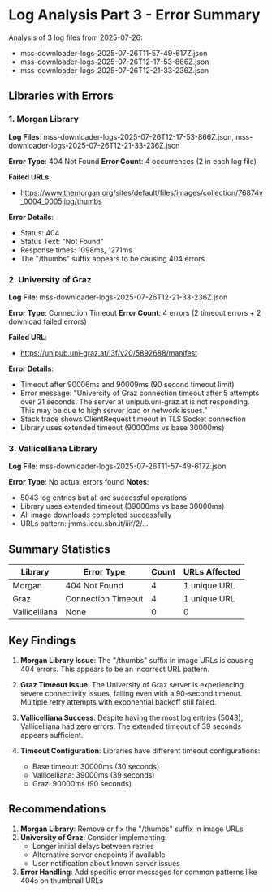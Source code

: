 # Log Analysis Part 3 - Error Summary

Analysis of 3 log files from 2025-07-26:
- mss-downloader-logs-2025-07-26T11-57-49-617Z.json
- mss-downloader-logs-2025-07-26T12-17-53-866Z.json  
- mss-downloader-logs-2025-07-26T12-21-33-236Z.json

## Libraries with Errors

### 1. Morgan Library
**Log Files**: mss-downloader-logs-2025-07-26T12-17-53-866Z.json, mss-downloader-logs-2025-07-26T12-21-33-236Z.json

**Error Type**: 404 Not Found
**Error Count**: 4 occurrences (2 in each log file)

**Failed URLs**:
- https://www.themorgan.org/sites/default/files/images/collection/76874v_0004_0005.jpg/thumbs

**Error Details**:
- Status: 404
- Status Text: "Not Found"
- Response times: 1098ms, 1271ms
- The "/thumbs" suffix appears to be causing 404 errors

### 2. University of Graz
**Log File**: mss-downloader-logs-2025-07-26T12-21-33-236Z.json

**Error Type**: Connection Timeout
**Error Count**: 4 errors (2 timeout errors + 2 download failed errors)

**Failed URL**:
- https://unipub.uni-graz.at/i3f/v20/5892688/manifest

**Error Details**:
- Timeout after 90006ms and 90009ms (90 second timeout limit)
- Error message: "University of Graz connection timeout after 5 attempts over 21 seconds. The server at unipub.uni-graz.at is not responding. This may be due to high server load or network issues."
- Stack trace shows ClientRequest timeout in TLS Socket connection
- Library uses extended timeout (90000ms vs base 30000ms)

### 3. Vallicelliana Library
**Log File**: mss-downloader-logs-2025-07-26T11-57-49-617Z.json

**Error Type**: No actual errors found
**Notes**: 
- 5043 log entries but all are successful operations
- Library uses extended timeout (39000ms vs base 30000ms)
- All image downloads completed successfully
- URLs pattern: jmms.iccu.sbn.it/iiif/2/...

## Summary Statistics

| Library | Error Type | Count | URLs Affected |
|---------|------------|-------|---------------|
| Morgan | 404 Not Found | 4 | 1 unique URL |
| Graz | Connection Timeout | 4 | 1 unique URL |
| Vallicelliana | None | 0 | 0 |

## Key Findings

1. **Morgan Library Issue**: The "/thumbs" suffix in image URLs is causing 404 errors. This appears to be an incorrect URL pattern.

2. **Graz Timeout Issue**: The University of Graz server is experiencing severe connectivity issues, failing even with a 90-second timeout. Multiple retry attempts with exponential backoff still failed.

3. **Vallicelliana Success**: Despite having the most log entries (5043), Vallicelliana had zero errors. The extended timeout of 39 seconds appears sufficient.

4. **Timeout Configuration**: Libraries have different timeout configurations:
   - Base timeout: 30000ms (30 seconds)
   - Vallicelliana: 39000ms (39 seconds)
   - Graz: 90000ms (90 seconds)

## Recommendations

1. **Morgan Library**: Remove or fix the "/thumbs" suffix in image URLs
2. **University of Graz**: Consider implementing:
   - Longer initial delays between retries
   - Alternative server endpoints if available
   - User notification about known server issues
3. **Error Handling**: Add specific error messages for common patterns like 404s on thumbnail URLs